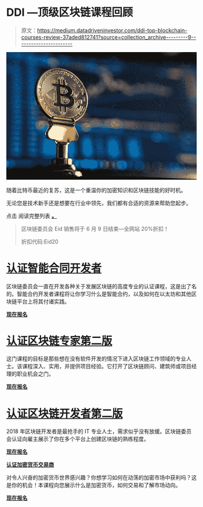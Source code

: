 # DDI —顶级区块链课程回顾

> 原文：<https://medium.datadriveninvestor.com/ddi-top-blockchain-courses-review-37aded812741?source=collection_archive---------9----------------------->

[![](img/53a8b1f8a079e34dc43580a0ff34ed7c.png)](https://www.datadriveninvestor.com/top-10-blockchain-courses/)

随着比特币最近的复苏，这是一个重温你的加密知识和区块链技能的好时机。

无论您是技术新手还是想要在行业中领先，我们都有合适的资源来帮助您起步。

点击 阅读完整列表 [**。**](https://www.datadriveninvestor.com/top-10-blockchain-courses/)

> 区块链委员会 Eid 销售将于 6 月 9 日结束—全网站 20%折扣！
> 
> 折扣代码:Eid20

# [认证智能合同开发者](http://bit.ly/31fauAw)

区块链委员会一直在开发各种关于发展区块链的高度专业的认证课程，这是出了名的。智能合约开发者课程将让你学习什么是智能合约，以及如何在以太坊和其他区块链平台上将其付诸实践。

[**现在报名**](http://bit.ly/31fauAw)

# [认证区块链专家第二版](http://bit.ly/2EUHrJ4)

这门课程的目标是那些想在没有软件开发的情况下进入区块链工作领域的专业人士。该课程深入、实用，并提供项目经验。它打开了区块链顾问、建筑师或项目经理的职业机会之门。

[**现在报名**](http://bit.ly/2EUHrJ4)

# [认证区块链开发者第二版](http://bit.ly/2Wlkjcu)

2018 年区块链开发者是最抢手的 IT 专业人士，需求似乎没有放缓。区块链委员会认证向雇主展示了你在多个平台上创建区块链的熟练程度。

[**现在报名**](http://bit.ly/2Wlkjcu)

[**认证加密货币交易商**](http://bit.ly/2Ij8QoM)

对令人兴奋的加密货币世界感兴趣？你想学习如何在动荡的加密市场中获利吗？这是你的机会！本课程向您展示什么是加密货币，如何交易和了解市场动向。

[**现在报名**](http://bit.ly/2Ij8QoM)